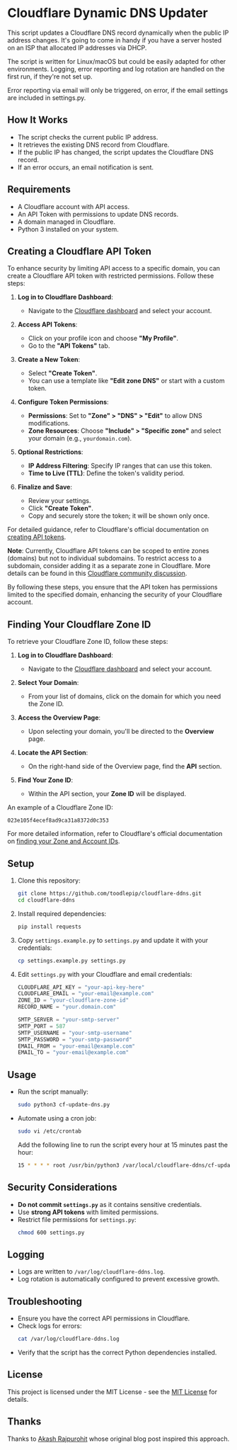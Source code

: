 # Cloudflare Dynamic DNS Updater

This script updates a Cloudflare DNS record dynamically when the public IP address changes. It's going to come in handy if you have a server hosted on an ISP that allocated IP addresses via DHCP.

The script is written for Linux/macOS but could be easily adapted for other environments. Logging, error reporting and log rotation are handled on the first run, if they're not set up.

Error reporting via email will only be triggered, on error, if the email settings are included in settings.py.

## How It Works

- The script checks the current public IP address.
- It retrieves the existing DNS record from Cloudflare.
- If the public IP has changed, the script updates the Cloudflare DNS record.
- If an error occurs, an email notification is sent.

## Requirements
 
 - A Cloudflare account with API access.
 - An API Token with permissions to update DNS records.
 - A domain managed in Cloudflare.
 - Python 3 installed on your system.
 
 ## Creating a Cloudflare API Token
 
 To enhance security by limiting API access to a specific domain, you can create a Cloudflare API token with restricted permissions. Follow these steps:
 
 1. **Log in to Cloudflare Dashboard**:
    - Navigate to the [Cloudflare dashboard](https://dash.cloudflare.com/) and select your account.
 
 2. **Access API Tokens**:
    - Click on your profile icon and choose **"My Profile"**.
    - Go to the **"API Tokens"** tab.
 
 3. **Create a New Token**:
    - Select **"Create Token"**.
    - You can use a template like **"Edit zone DNS"** or start with a custom token.
 
 4. **Configure Token Permissions**:
    - **Permissions**: Set to **"Zone" > "DNS" > "Edit"** to allow DNS modifications.
    - **Zone Resources**: Choose **"Include" > "Specific zone"** and select your domain (e.g., `yourdomain.com`).
 
 5. **Optional Restrictions**:
    - **IP Address Filtering**: Specify IP ranges that can use this token.
    - **Time to Live (TTL)**: Define the token's validity period.
 
 6. **Finalize and Save**:
    - Review your settings.
    - Click **"Create Token"**.
    - Copy and securely store the token; it will be shown only once.
 
 For detailed guidance, refer to Cloudflare's official documentation on [creating API tokens](https://developers.cloudflare.com/fundamentals/api/get-started/create-token/).
 
 **Note**: Currently, Cloudflare API tokens can be scoped to entire zones (domains) but not to individual subdomains. To restrict access to a subdomain, consider adding it as a separate zone in Cloudflare. More details can be found in this [Cloudflare community discussion](https://community.cloudflare.com/t/restrict-scope-api-tokens-to-a-subdomain/156702).
 
 By following these steps, you ensure that the API token has permissions limited to the specified domain, enhancing the security of your Cloudflare account.
 
## Finding Your Cloudflare Zone ID

To retrieve your Cloudflare Zone ID, follow these steps:

1. **Log in to Cloudflare Dashboard**:
   - Navigate to the [Cloudflare dashboard](https://dash.cloudflare.com/) and select your account.

2. **Select Your Domain**:
   - From your list of domains, click on the domain for which you need the Zone ID.

3. **Access the Overview Page**:
   - Upon selecting your domain, you'll be directed to the **Overview** page.

4. **Locate the API Section**:
   - On the right-hand side of the Overview page, find the **API** section.

5. **Find Your Zone ID**:
   - Within the API section, your **Zone ID** will be displayed.

An example of a Cloudflare Zone ID:
```
023e105f4ecef8ad9ca31a8372d0c353
```

For more detailed information, refer to Cloudflare's official documentation on [finding your Zone and Account IDs](https://developers.cloudflare.com/fundamentals/setup/find-account-and-zone-ids/).

## Setup

1. Clone this repository:
   ```sh
   git clone https://github.com/toodlepip/cloudflare-ddns.git
   cd cloudflare-ddns
   ```

2. Install required dependencies:
   ```sh
   pip install requests
   ```

3. Copy `settings.example.py` to `settings.py` and update it with your credentials:
   ```sh
   cp settings.example.py settings.py
   ```

4. Edit `settings.py` with your Cloudflare and email credentials:
   ```python
   CLOUDFLARE_API_KEY = "your-api-key-here"
   CLOUDFLARE_EMAIL = "your-email@example.com"
   ZONE_ID = "your-cloudflare-zone-id"
   RECORD_NAME = "your.domain.com"

   SMTP_SERVER = "your-smtp-server"
   SMTP_PORT = 587
   SMTP_USERNAME = "your-smtp-username"
   SMTP_PASSWORD = "your-smtp-password"
   EMAIL_FROM = "your-email@example.com"
   EMAIL_TO = "your-email@example.com"
   ```

## Usage

- Run the script manually:
  ```sh
  sudo python3 cf-update-dns.py
  ```

- Automate using a cron job:
  ```sh
  sudo vi /etc/crontab
  ```
  Add the following line to run the script every hour at 15 minutes past the hour:
  ```sh
  15 * * * * root /usr/bin/python3 /var/local/cloudflare-ddns/cf-update-dns.py
  ```

## Security Considerations

- **Do not commit `settings.py`** as it contains sensitive credentials.
- Use **strong API tokens** with limited permissions.
- Restrict file permissions for `settings.py`:
  ```sh
  chmod 600 settings.py
  ```

## Logging

- Logs are written to `/var/log/cloudflare-ddns.log`.
- Log rotation is automatically configured to prevent excessive growth.

## Troubleshooting

- Ensure you have the correct API permissions in Cloudflare.
- Check logs for errors:
  ```sh
  cat /var/log/cloudflare-ddns.log
  ```
- Verify that the script has the correct Python dependencies installed.

## License

This project is licensed under the MIT License - see the [MIT License](https://opensource.org/licenses/MIT) for details.

## Thanks

Thanks to [Akash Rajpurohit](https://akashrajpurohit.com/blog/dynamic-dns-made-easy-with-cloudflare-api/#) whose original blog post inspired this approach.